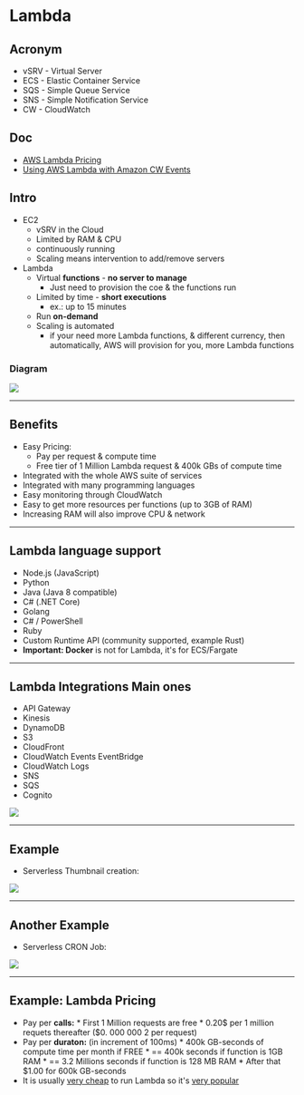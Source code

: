 # Lambda

## Acronym
* vSRV - Virtual Server
* ECS - Elastic Container Service
* SQS - Simple Queue Service
* SNS - Simple Notification Service
* CW - CloudWatch

## Doc
* [AWS Lambda Pricing](https://aws.amazon.com/lambda/pricing/)
* [Using AWS Lambda with Amazon CW Events](https://docs.aws.amazon.com/lambda/latest/dg/services-cloudwatchevents.html)

## Intro
* EC2
    * vSRV in the Cloud
    * Limited by RAM & CPU
    * continuously running
    * Scaling means intervention to add/remove servers
* Lambda
    * Virtual **functions** - **no server to manage**
        * Just need to provision the coe & the functions run
    * Limited by time - **short executions**
        * ex.: up to 15 minutes
    * Run **on-demand**
    * Scaling is automated
        * if your need more Lambda functions, & different currency, then automatically, AWS will provision for you, more Lambda  functions

### Diagram
[<img src="https://i.imgur.com/TLwzoqg.png">](https://i.imgur.com/TLwzoqg.png)

---

## Benefits
* Easy Pricing:
    * Pay per request & compute time
    * Free tier of 1 Million Lambda request & 400k GBs of compute time 
* Integrated with the whole AWS suite of services
* Integrated with many programming languages
* Easy monitoring through CloudWatch
* Easy to get more resources per functions (up to 3GB of RAM)
* Increasing RAM will also improve CPU & network

---

## Lambda language support
* Node.js  (JavaScript)
* Python
* Java (Java 8 compatible)
* C# (.NET Core)
* Golang
* C# / PowerShell
* Ruby
* Custom Runtime API (community supported, example Rust)
* **Important: Docker** is not for Lambda, it's for ECS/Fargate

---

## Lambda Integrations Main ones
* API Gateway
* Kinesis
* DynamoDB
* S3
* CloudFront
* CloudWatch Events EventBridge
* CloudWatch Logs
* SNS
* SQS
* Cognito

[<img src="https://i.imgur.com/T2XhX9y.png">](https://i.imgur.com/T2XhX9y.png)

---

## Example
* Serverless Thumbnail creation:

[<img src="https://i.imgur.com/qvDwCcN.png">](https://i.imgur.com/qvDwCcN.png)

---

## Another Example
* Serverless CRON Job:

[<img src="https://i.imgur.com/H3Yi9Wi.png">](https://i.imgur.com/H3Yi9Wi.png)

---

## Example: Lambda Pricing
* Pay per **calls:**
      * First 1 Million requests are free
      * 0.20$ per 1 million requets thereafter ($0. 000 000 2 per request)
* Pay per **duraton:** (in increment of 100ms)
      * 400k GB-seconds of compute time per month if FREE
      * == 400k seconds if function is 1GB RAM
      * == 3.2 Millions seconds if function is 128 MB RAM
      * After that $1.00 for 600k GB-seconds
* It is usually <ins>very cheap</ins> to run Lambda so it's <ins>very popular</ins>
